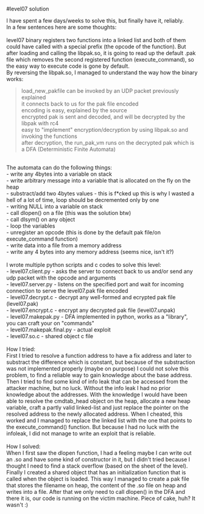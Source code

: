 #level07 solution

I have spent a few days/weeks to solve this, but finally have it, reliably.<br />
In a few sentences here are some thoughts:<br />
<br />
level07 binary registers two functions into a linked list and both of them could have called with a special prefix (the opcode of the function). But after loading and calling the libpak.so, it is going to read up the default .pak file which removes the second registered function (execute_command), so the easy way to execute code is gone by default.<br />
By reversing the libpak.so, I managed to understand the way how the binary works:<br />
> load_new_pakfile can be invoked by an UDP packet previously explained<br />
> it connects back to us for the pak file encoded<br />
> encoding is easy, explained by the source<br />
> encrypted pak is sent and decoded, and will be decrypted by the libpak with rc4<br />
> easy to "implement" encryption/decryption by using libpak.so and invoking the functions<br />
> after decryption, the run_pak_vm runs on the decrypted pak which is a DFA (Deterministic Finite Automata)<br />
<br />
The automata can do the following things:<br />
- write any 4bytes into a variable on stack<br />
- write arbitrary message into a variable that is allocated on the fly on the heap<br />
- substract/add two 4bytes values - this is f*cked up this is why I wasted a hell of a lot of time, loop should be decremented only by one<br />
- writing NULL into a variable on stack<br />
- call dlopen() on a file (this was the solution btw)<br />
- call dlsym() on any object<br />
- loop the variables<br />
- unregister an opcode (this is done by the default pak file/on execute_command function)<br />
- write data into a file from a memory address<br />
- write any 4 bytes into any memory address (seems nice, isn't it?)<br />
<br />
I wrote multiple python scripts and c codes to solve this level:<br />
- level07.client.py - asks the server to connect back to us and/or send any udp packet with the opcode and arguments<br />
- level07.server.py - listens on the specified port and wait for incoming connection to serve the level07.pak file encoded<br />
- level07.decrypt.c - decrypt any well-formed and ecrypted pak file (level07.pak)<br />
- level07.encrypt.c - encrypt any decrypted pak file (level07.unpak)<br />
- level07.makepak.py - DFA implemented in python, works as a "library", you can craft your on "commands"<br />
- level07.makepak.final.py - actual exploit<br />
- level07.so.c - shared object c file<br />
<br />
How I tried:<br />
First I tried to resolve a function address to have a fix address and later to substract the difference which is constant, but because of the substraction was not implemented properly (maybe on purpose) I could not solve this problem, to find a reliable way to gain knowledge about the base address.<br />
Then I tried to find some kind of info leak that can be accessed from the attacker machine, but no luck. Without the info leak I had no prior knowledge about the addresses. With the knowledge I would have been able to resolve the cmdtab_head object on the heap, allocate a new heap variable, craft a partly valid linked-list and just replace the pointer on the resolved address to the newly allocated address. When I cheated, this worked and I managed to replace the linked list with the one that points to the execute_command() function. But because I had no luck with the infoleak, I did not manage to write an exploit that is reliable.<br />
<br />
How I solved:<br />
When I first saw the dlopen function, I had a feeling maybe I can write out an .so and have some kind of constructor in it, but I didn't tried because I thought I need to find a stack overflow (based on the sheet of the level). Finally I created a shared object that has an initialization function that is called when the object is loaded. This way I managed to create a pak file that stores the filename on heap, the content of the .so file on heap and writes into a file. After that we only need to call dlopen() in the DFA and there it is, our code is running on the victim machine. Piece of cake, huh? It wasn't :)<br />
<br />
